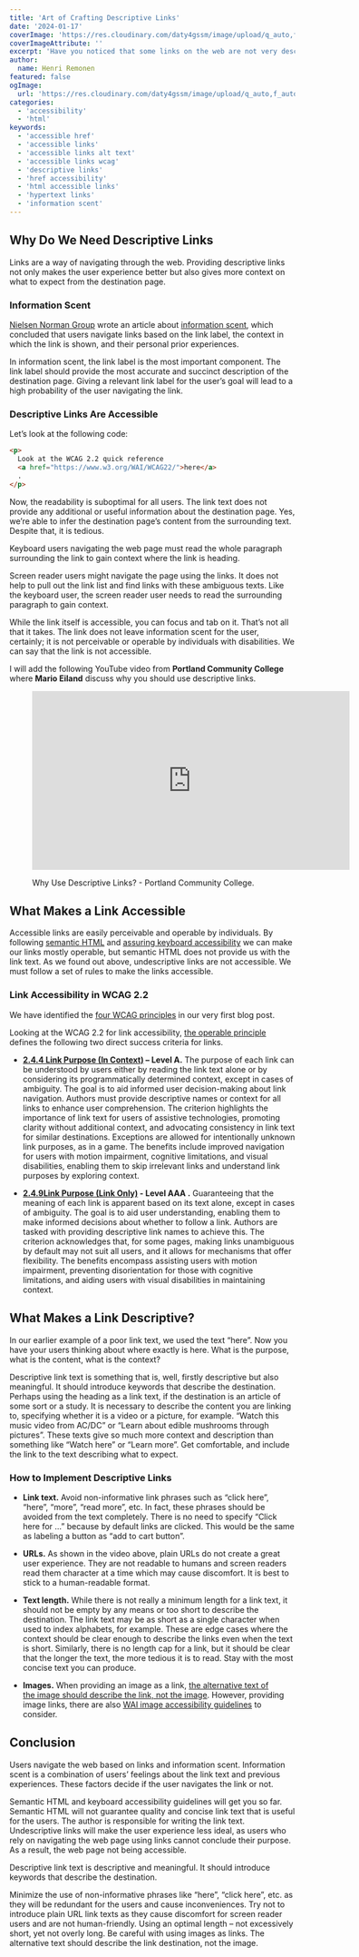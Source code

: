 ```yaml
---
title: 'Art of Crafting Descriptive Links'
date: '2024-01-17'
coverImage: 'https://res.cloudinary.com/daty4gssm/image/upload/q_auto,f_auto,w_1024/v1721896002/A_shocked_person_viewing_a_web_page_with_non-descriptive_links._A_list_of_links_window_is_open_on_the_side._clh7ua.webp'
coverImageAttribute: ''
excerpt: 'Have you noticed that some links on the web are not very descriptive and don´t give you a good idea of where they will take you? This can make it harder for users to navigate the web since they rely on the information scent provided by the links to decide where to go next. To make the user experience more accessible and enjoyable, it´s important to use descriptive links that clearly explain where the user will end up if they click on them. If you´re interested in learning more about how to create effective link texts, check out this post!'
author:
  name: Henri Remonen
featured: false
ogImage:
  url: 'https://res.cloudinary.com/daty4gssm/image/upload/q_auto,f_auto,w_1024/v1721896002/A_shocked_person_viewing_a_web_page_with_non-descriptive_links._A_list_of_links_window_is_open_on_the_side._clh7ua.webp'
categories:
  - 'accessibility'
  - 'html'
keywords:
  - 'accessible href'
  - 'accessible links'
  - 'accessible links alt text'
  - 'accessible links wcag'
  - 'descriptive links'
  - 'href accessibility'
  - 'html accessible links'
  - 'hypertext links'
  - 'information scent'
---
```


## Why Do We Need Descriptive Links

Links are a way of navigating through the web. Providing descriptive links not only makes the user experience better but also gives more context on what to expect from the destination page.

### Information Scent

[Nielsen Norman Group](https://www.nngroup.com/about/) wrote an article about [information scent](https://www.nngroup.com/articles/information-scent/), which concluded that users navigate links based on the link label, the context in which the link is shown, and their personal prior experiences.

In information scent, the link label is the most important component. The link label should provide the most accurate and succinct description of the destination page. Giving a relevant link label for the user’s goal will lead to a high probability of the user navigating the link.

### Descriptive Links Are Accessible

Let’s look at the following code:

```html
<p>
  Look at the WCAG 2.2 quick reference
  <a href="https://www.w3.org/WAI/WCAG22/">here</a>
  .
</p>
```

Now, the readability is suboptimal for all users. The link text does not provide any additional or useful information about the destination page. Yes, we’re able to infer the destination page’s content from the surrounding text. Despite that, it is tedious.

Keyboard users navigating the web page must read the whole paragraph surrounding the link to gain context where the link is heading.

Screen reader users might navigate the page using the links. It does not help to pull out the link list and find links with these ambiguous texts. Like the keyboard user, the screen reader user needs to read the surrounding paragraph to gain context.

While the link itself is accessible, you can focus and tab on it. That’s not all that it takes. The link does not leave information scent for the user, certainly; it is not perceivable or operable by individuals with disabilities. We can say that the link is not accessible.

I will add the following YouTube video from **Portland Community College** where **Mario Eiland** discuss why you should use descriptive links.

<figure>

<iframe width="560" height="315" src="https://www.youtube.com/embed/9rgI-kLvelc?si=GcemruwEuUR4ieM9" title="YouTube video player" frameborder="0" allow="accelerometer; autoplay; clipboard-write; encrypted-media; gyroscope; picture-in-picture; web-share" referrerpolicy="strict-origin-when-cross-origin" allowfullscreen></iframe>

<figcaption>

Why Use Descriptive Links? - Portland Community College.

</figcaption>

</figure>

## What Makes a Link Accessible

Accessible links are easily perceivable and operable by individuals. By following [semantic HTML](https://www.hremonen.com/blog/what-is-semantic-html) and [assuring keyboard accessibility](https://www.hremonen.com/blog/painless-keyboard-accessibility) we can make our links mostly operable, but semantic HTML does not provide us with the link text. As we found out above, undescriptive links are not accessible. We must follow a set of rules to make the links accessible.

### Link Accessibility in WCAG 2.2

We have identified the [four WCAG principles](https://www.hremonen.com/blog/quick-guide-to-digital-accessibility#identifying-accessible-digital-services-a-dive-into-wcag-compliance) in our very first blog post.

Looking at the WCAG 2.2 for link accessibility, [the operable principle](https://www.w3.org/WAI/WCAG22/quickref/#principle2) defines the following two direct success criteria for links.

- **[2.4.4 Link Purpose (In Context)](https://www.w3.org/WAI/WCAG22/quickref/#link-purpose-in-context) – Level A.** The purpose of each link can be understood by users either by reading the link text alone or by considering its programmatically determined context, except in cases of ambiguity. The goal is to aid informed user decision-making about link navigation. Authors must provide descriptive names or context for all links to enhance user comprehension. The criterion highlights the importance of link text for users of assistive technologies, promoting clarity without additional context, and advocating consistency in link text for similar destinations. Exceptions are allowed for intentionally unknown link purposes, as in a game. The benefits include improved navigation for users with motion impairment, cognitive limitations, and visual disabilities, enabling them to skip irrelevant links and understand link purposes by exploring context.

- **[2.4.9Link Purpose (Link Only)](https://www.w3.org/WAI/WCAG22/quickref/#link-purpose-link-only) - Level AAA .** Guaranteeing that the meaning of each link is apparent based on its text alone, except in cases of ambiguity. The goal is to aid user understanding, enabling them to make informed decisions about whether to follow a link. Authors are tasked with providing descriptive link names to achieve this. The criterion acknowledges that, for some pages, making links unambiguous by default may not suit all users, and it allows for mechanisms that offer flexibility. The benefits encompass assisting users with motion impairment, preventing disorientation for those with cognitive limitations, and aiding users with visual disabilities in maintaining context.

## What Makes a Link Descriptive?

In our earlier example of a poor link text, we used the text “here”. Now you have your users thinking about where exactly is here. What is the purpose, what is the content, what is the context?

Descriptive link text is something that is, well, firstly descriptive but also meaningful. It should introduce keywords that describe the destination. Perhaps using the heading as a link text, if the destination is an article of some sort or a study. It is necessary to describe the content you are linking to, specifying whether it is a video or a picture, for example. “Watch this music video from AC/DC” or “Learn about edible mushrooms through pictures”. These texts give so much more context and description than something like “Watch here” or “Learn more”. Get comfortable, and include the link to the text describing what to expect.

### How to Implement Descriptive Links

- **Link text.** Avoid non-informative link phrases such as “click here”, “here”, “more”, “read more”, etc. In fact, these phrases should be avoided from the text completely. There is no need to specify “Click here for …” because by default links are clicked. This would be the same as labeling a button as “add to cart button”.

- **URLs.** As shown in the video above, plain URLs do not create a great user experience. They are not readable to humans and screen readers read them character at a time which may cause discomfort. It is best to stick to a human-readable format.

- **Text length.** While there is not really a minimum length for a link text, it should not be empty by any means or too short to describe the destination. The link text may be as short as a single character when used to index alphabets, for example. These are edge cases where the context should be clear enough to describe the links even when the text is short. Similarly, there is no length cap for a link, but it should be clear that the longer the text, the more tedious it is to read. Stay with the most concise text you can produce.

- **Images.** When providing an image as a link, [the alternative text of the image should describe the link, not the image](https://www.hremonen.com/blog/alternative-texts-for-accessibility#defining-alternative-texts). However, providing image links, there are also [WAI image accessibility guidelines](https://www.w3.org/WAI/tutorials/images/functional/) to consider.

## Conclusion

Users navigate the web based on links and information scent. Information scent is a combination of users’ feelings about the link text and previous experiences. These factors decide if the user navigates the link or not.

Semantic HTML and keyboard accessibility guidelines will get you so far. Semantic HTML will not guarantee quality and concise link text that is useful for the users. The author is responsible for writing the link text. Undescriptive links will make the user experience less ideal, as users who rely on navigating the web page using links cannot conclude their purpose. As a result, the web page not being accessible.

Descriptive link text is descriptive and meaningful. It should introduce keywords that describe the destination.

Minimize the use of non-informative phrases like “here”, “click here”, etc. as they will be redundant for the users and cause inconveniences. Try not to introduce plain URL link texts as they cause discomfort for screen reader users and are not human-friendly. Using an optimal length – not excessively short, yet not overly long. Be careful with using images as links. The alternative text should describe the link destination, not the image.
